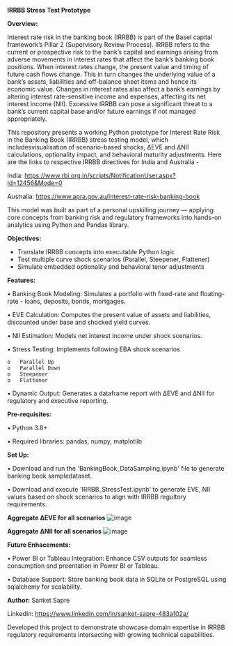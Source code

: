 **IRRBB Stress Test Prototype**


**Overview:**

Interest rate risk in the banking book (IRRBB) is part of the Basel capital framework’s Pillar 2 (Supervisory Review Process). IRRBB refers to the current or prospective risk to the bank’s capital and earnings arising from adverse movements in interest rates that affect the bank’s banking book positions. When interest rates change, the present value and timing of future cash flows change. This in turn changes the underlying value of a bank’s assets, liabilities and off-balance sheet items and hence its economic value. Changes in interest rates also affect a bank’s earnings by altering interest rate-sensitive income and expenses, affecting its net interest income (NII). Excessive IRRBB can pose a significant threat to a bank’s current capital base and/or future earnings if not managed appropriately. 

This repository presents a working Python prototype for Interest Rate Risk in the Banking Book (IRRBB) stress testing model, which includesvisualisation of scenario-based shocks, ΔEVE and ΔNII calculations, optionality impact, and behavioral maturity adjustments. Here are the links to respective IRRBB directives for India and Australia -

India: https://www.rbi.org.in/scripts/NotificationUser.aspx?Id=12456&Mode=0

Australia: https://www.apra.gov.au/interest-rate-risk-banking-book


This model was built as part of a personal upskilling journey — applying core concepts from banking risk and regulatory frameworks into hands-on analytics using Python and Pandas library.

**Objectives:**
- Translate IRRBB concepts into executable Python logic
- Test multiple curve shock scenarios (Parallel, Steepener, Flattener)
- Simulate embedded optionality and behavioral tenor adjustments


**Features:**

•	Banking Book Modeling: Simulates a portfolio with fixed-rate and floating-rate - loans, deposits, bonds, mortgages.

•	EVE Calculation: Computes the present value of assets and liabilities, discounted under base and shocked yield curves.

•	NII Estimation: Models net interest income under shock scenarios.

•	Stress Testing: Implements following EBA shock scenarios

    o	Parallel Up    
    o	Parallel Down    
    o	Steepener    
    o	Flattener

    
•	Dynamic Output: Generates a dataframe report with ΔEVE and ΔNII for regulatory and executive reporting.



**Pre-requisites:**

•	Python 3.8+

•	Required libraries: pandas, numpy, matplotlib


**Set Up:**

•	Download and run the 'BankingBook_DataSampling.ipynb' file to generate banking book sampledataset.

•	Download and execute 'IRRBB_StressTest.ipynb' to generate EVE, NII values based on shock scenarios to align with IRRBB regultory requirements.


**Aggregate ΔEVE for all scenarios**
![image](https://github.com/user-attachments/assets/9c3167b4-d6ea-4fdb-9a32-ef08849e4ad1)


**Aggregate ΔNII for all scenarios**
![image](https://github.com/user-attachments/assets/7c2567a7-6bac-47e0-afe8-4709de82619f)


**Future Enhacements:**

•	Power BI or Tableau Integration: Enhance CSV outputs for seamless consumption and preentation in Power BI or Tableau.

•	Database Support: Store banking book data in SQLite or PostgreSQL using sqlalchemy for scalability.


**Author:** Sanket Sapre

LinkedIn: https://www.linkedin.com/in/sanket-sapre-483a102a/

Developed this project to demonstrate showcase domain expertise in IRRBB regulatory requirements intersecting with growing technical capabilities.

